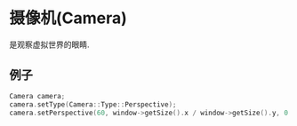 # 摄像机(Camera)

是观察虚拟世界的眼睛.

## 例子
```cpp
Camera camera;
camera.setType(Camera::Type::Perspective);                                          // 设置投影类型为透视投影
camera.setPerspective(60, window->getSize().x / window->getSize().y, 0.1f, 500.0f); // 设置透视投影参数
```

